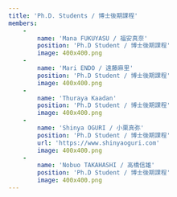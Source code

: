 ```yaml
---
title: 'Ph.D. Students / 博士後期課程'
members:
    -
        name: 'Mana FUKUYASU / 福安真奈'
        position: 'Ph.D Student / 博士後期課程'
        image: 400x400.png
    -
        name: 'Mari ENDO / 遠藤麻里'
        position: 'Ph.D Student / 博士後期課程'
        image: 400x400.png
    -
        name: 'Thuraya Kaadan'
        position: 'Ph.D Student / 博士後期課程'
        image: 400x400.png
    -
        name: 'Shinya OGURI / 小栗真弥'
        position: 'Ph.D Student / 博士後期課程'
        url: 'https://www.shinyaoguri.com'
        image: 400x400.png
    -
        name: 'Nobuo TAKAHASHI / 高橋信雄'
        position: 'Ph.D Student / 博士後期課程'
        image: 400x400.png
---
```


